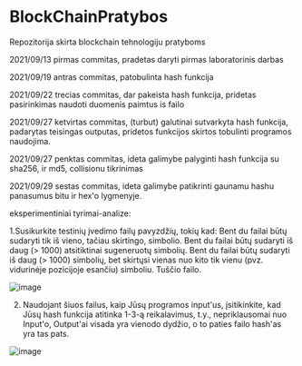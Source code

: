 # BlockChainPratybos
Repozitorija skirta blockchain tehnologiju pratyboms

   2021/09/13 pirmas commitas, pradetas daryti pirmas laboratorinis darbas
   
   2021/09/19 antras commitas, patobulinta hash funkcija
   
   2021/09/22 trecias commitas, dar pakeista hash funkcija, pridetas pasirinkimas naudoti duomenis paimtus is failo
   
   2021/09/27 ketvirtas commitas, (turbut) galutinai sutvarkyta hash funkcija, padarytas teisingas outputas, pridetos funkcijos skirtos tobulinti programos naudojima.
   
   2021/09/27 penktas commitas, ideta galimybe palyginti hash funkcija su sha256, ir md5, collisionu tikrinimas
   
   2021/09/29 sestas commitas, ideta galimybe patikrinti gaunamu hashu panasumus bitu ir hex'o lygmenyje.
   
   eksperimentiniai tyrimai-analize:
   
   
   1.Susikurkite testinių įvedimo failų pavyzdžių, tokių kad:
   Bent du failai būtų sudaryti tik iš vieno, tačiau skirtingo, simbolio.
   Bent du failai būtų sudaryti iš daug (> 1000) atsitiktinai sugeneruotų simbolių.
   Bent du failai būtų sudaryti iš daug (> 1000) simbolių, bet skirtųsi vienas nuo kito tik vienu (pvz. vidurinėje pozicijoje     esančiu) simboliu.
   Tuščio failo.
   
   ![image](https://user-images.githubusercontent.com/78845735/135328470-0ca3d447-a400-455c-8b6a-26def41c1084.png)


   2.  Naudojant šiuos failus, kaip Jūsų programos input'us, įsitikinkite, kad Jūsų hash funkcija atitinka 1-3-ą reikalavimus, t.y., nepriklausomai nuo Input'o, Output'ai visada yra vienodo dydžio, o to paties failo hash'as yra tas pats.
   
   ![image](https://user-images.githubusercontent.com/78845735/135328815-d3b8c821-7ab5-49e2-9db9-2d34faa7becd.png)
